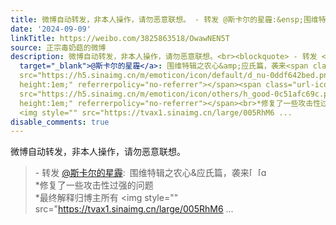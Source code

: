 ```yaml
---
title: 微博自动转发，非本人操作，请勿恶意联想。 - 转发 @斯卡尔的星霾:&ensp;围维特辑之农心&应氏篇，袭来[怒][good]*修复了一些攻击性过强的问题*最终解释归博主所...
date: '2024-09-09'
linkTitle: https://weibo.com/3825863518/OwawNEN5T
source: 正宗毒奶菇的微博
description: 微博自动转发，非本人操作，请勿恶意联想。<br><blockquote> - 转发 <a href="https://weibo.com/5368046476"
  target="_blank">@斯卡尔的星霾</a>: 围维特辑之农心&amp;应氏篇，袭来<span class="url-icon"><img alt="[怒]"
  src="https://h5.sinaimg.cn/m/emoticon/icon/default/d_nu-0ddf642bed.png" style="width:1em;
  height:1em;" referrerpolicy="no-referrer"></span><span class="url-icon"><img alt="[good]"
  src="https://h5.sinaimg.cn/m/emoticon/icon/others/h_good-0c51afc69c.png" style="width:1em;
  height:1em;" referrerpolicy="no-referrer"></span><br>*修复了一些攻击性过强的问题<br>*最终解释归博主所有
  <img style="" src="https://tvax1.sinaimg.cn/large/005RhM6 ...
disable_comments: true
---
```

微博自动转发，非本人操作，请勿恶意联想。<br><blockquote> - 转发 <a href="https://weibo.com/5368046476" target="_blank">@斯卡尔的星霾</a>: 围维特辑之农心&amp;应氏篇，袭来<span class="url-icon"><img alt="[怒]" src="https://h5.sinaimg.cn/m/emoticon/icon/default/d_nu-0ddf642bed.png" style="width:1em; height:1em;" referrerpolicy="no-referrer"></span><span class="url-icon"><img alt="[good]" src="https://h5.sinaimg.cn/m/emoticon/icon/others/h_good-0c51afc69c.png" style="width:1em; height:1em;" referrerpolicy="no-referrer"></span><br>*修复了一些攻击性过强的问题<br>*最终解释归博主所有 <img style="" src="https://tvax1.sinaimg.cn/large/005RhM6 ...
